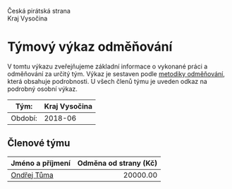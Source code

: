Česká pirátská strana  
Kraj Vysočina

Týmový výkaz odměňování
===========================

V tomtu výkazu zveřejňujeme základní informace o vykonané práci a odměňování
za určitý tým. Výkaz je sestaven podle [metodiky odměňování][metodika],
která obsahuje podrobnosti. U všech členů týmu je uveden odkaz na podrobný osobní výkaz.

Tým:                     | Kraj Vysočina
-----------------------  | --------------------
Období:                  | 2018-06

Členové týmu
--------------

| Jméno a příjmení            |   Odměna od strany (Kč) |
|:----------------------------|------------------------:|
| [Ondřej Tůma](ondrej-tuma/) |                20000.00 |


[metodika]: https://redmine.pirati.cz/projects/po/wiki/Odmenovani
